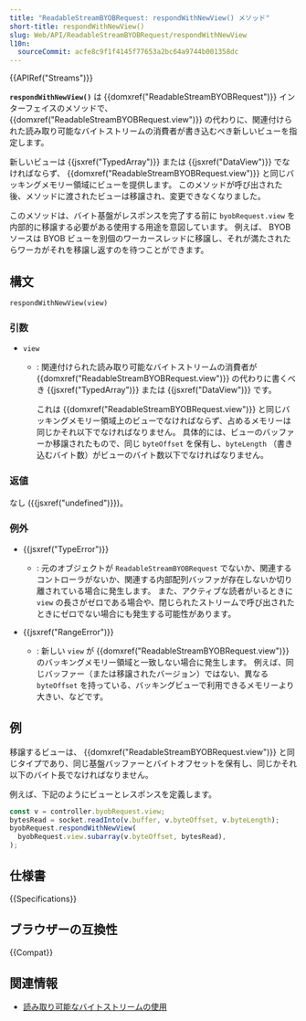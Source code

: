```yaml
---
title: "ReadableStreamBYOBRequest: respondWithNewView() メソッド"
short-title: respondWithNewView()
slug: Web/API/ReadableStreamBYOBRequest/respondWithNewView
l10n:
  sourceCommit: acfe8c9f1f4145f77653a2bc64a9744b001358dc
---
```


{{APIRef("Streams")}}

**`respondWithNewView()`** は {{domxref("ReadableStreamBYOBRequest")}} インターフェイスのメソッドで、 {{domxref("ReadableStreamBYOBRequest.view")}} の代わりに、関連付けられた読み取り可能なバイトストリームの消費者が書き込むべき新しいビューを指定します。

新しいビューは {{jsxref("TypedArray")}} または {{jsxref("DataView")}} でなければならず、 {{domxref("ReadableStreamBYOBRequest.view")}} と同じバッキングメモリー領域にビューを提供します。
このメソッドが呼び出された後、メソッドに渡されたビューは移譲され、変更できなくなりました。

このメソッドは、バイト基盤がレスポンスを完了する前に `byobRequest.view` を内部的に移譲する必要がある使用する用途を意図しています。
例えば、 BYOB ソースは BYOB ビューを別個のワーカースレッドに移譲し、それが満たされたらワーカがそれを移譲し返すのを待つことができます。

## 構文

```js-nolint
respondWithNewView(view)
```

### 引数

- `view`

  - : 関連付けられた読み取り可能なバイトストリームの消費者が {{domxref("ReadableStreamBYOBRequest.view")}} の代わりに書くべき {{jsxref("TypedArray")}} または {{jsxref("DataView")}} です。

    これは {{domxref("ReadableStreamBYOBRequest.view")}} と同じバッキングメモリー領域上のビューでなければならず、占めるメモリーは同じかそれ以下でなければなりません。
    具体的には、ビューのバッファーか移譲されたもので、同じ `byteOffset` を保有し、`byteLength` （書き込むバイト数）がビューのバイト数以下でなければなりません。

### 返値

なし ({{jsxref("undefined")}})。

### 例外

- {{jsxref("TypeError")}}

  - : 元のオブジェクトが `ReadableStreamBYOBRequest` でないか、関連するコントローラがないか、関連する内部配列バッファが存在しないか切り離されている場合に発生します。
    また、アクティブな読者がいるときに `view` の長さがゼロである場合や、閉じられたストリームで呼び出されたときにゼロでない場合にも発生する可能性があります。

- {{jsxref("RangeError")}}
  - : 新しい `view` が {{domxref("ReadableStreamBYOBRequest.view")}} のバッキングメモリー領域と一致しない場合に発生します。
    例えば、同じバッファー（または移譲されたバージョン）ではない、異なる `byteOffset` を持っている、バッキングビューで利用できるメモリーより大きい、などです。

## 例

移譲するビューは、 {{domxref("ReadableStreamBYOBRequest.view")}} と同じタイプであり、同じ基盤バッファーとバイトオフセットを保有し、同じかそれ以下のバイト長でなければなりません。

例えば、下記のようにビューとレスポンスを定義します。

```js
const v = controller.byobRequest.view;
bytesRead = socket.readInto(v.buffer, v.byteOffset, v.byteLength);
byobRequest.respondWithNewView(
  byobRequest.view.subarray(v.byteOffset, bytesRead),
);
```

## 仕様書

{{Specifications}}

## ブラウザーの互換性

{{Compat}}

## 関連情報

- [読み取り可能なバイトストリームの使用](/ja/docs/Web/API/Streams_API/Using_readable_byte_streams)
